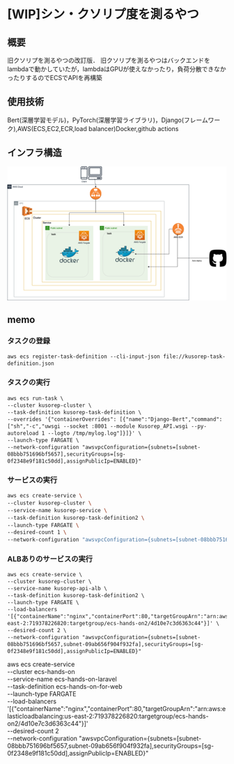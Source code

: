 # [WIP]シン・クソリプ度を測るやつ
## 概要
旧クソリプを測るやつの改訂版．
旧クソリプを測るやつはバックエンドをlambdaで動かしていたが，lambdaはGPUが使えなかったり，負荷分散できなかったりするのでECSでAPIを再構築

## 使用技術
Bert(深層学習モデル)，PyTorch(深層学習ライブラリ)，Django(フレームワーク),AWS(ECS,EC2,ECR,load balancer)Docker,github actions
## インフラ構造
<img src = "./img/infra.png">

## memo

### タスクの登録
```
aws ecs register-task-definition --cli-input-json file://kusorep-task-definition.json
```

### タスクの実行
```
aws ecs run-task \
--cluster kusorep-cluster \
--task-definition kusorep-task-definition \
--overrides '{"containerOverrides": [{"name":"Django-Bert","command": ["sh","-c","uwsgi --socket :8001 --module Kusorep_API.wsgi --py-autoreload 1 --logto /tmp/mylog.log"]}]}' \
--launch-type FARGATE \
--network-configuration "awsvpcConfiguration={subnets=[subnet-08bbb751696bf5657],securityGroups=[sg-0f2348e9f181c50dd],assignPublicIp=ENABLED}"
```

### サービスの実行
```sh
aws ecs create-service \
--cluster kusorep-cluster \
--service-name kusorep-service \
--task-definition kusorep-task-definition2 \
--launch-type FARGATE \
--desired-count 1 \
--network-configuration "awsvpcConfiguration={subnets=[subnet-08bbb751696bf5657],securityGroups=[sg-0f2348e9f181c50dd],assignPublicIp=ENABLED}"
```

### ALBありのサービスの実行
```
aws ecs create-service \
--cluster kusorep-cluster \
--service-name kusorep-api-alb \
--task-definition kusorep-task-definition2 \
--launch-type FARGATE \
--load-balancers '[{"containerName":"nginx","containerPort":80,"targetGroupArn":"arn:aws:elasticloadbalancing:us-east-2:719378226820:targetgroup/ecs-hands-on2/4d10e7c3d6363c44"}]' \
--desired-count 2 \
--network-configuration "awsvpcConfiguration={subnets=[subnet-08bbb751696bf5657,subnet-09ab656f904f932fa],securityGroups=[sg-0f2348e9f181c50dd],assignPublicIp=ENABLED}"
```

aws ecs create-service \
--cluster ecs-hands-on \
--service-name ecs-hands-on-laravel \
--task-definition ecs-hands-on-for-web \
--launch-type FARGATE \
--load-balancers '[{"containerName":"nginx","containerPort":80,"targetGroupArn":"arn:aws:elasticloadbalancing:us-east-2:719378226820:targetgroup/ecs-hands-on2/4d10e7c3d6363c44"}]' \
--desired-count 2 \
--network-configuration "awsvpcConfiguration={subnets=[subnet-08bbb751696bf5657,subnet-09ab656f904f932fa],securityGroups=[sg-0f2348e9f181c50dd],assignPublicIp=ENABLED}"